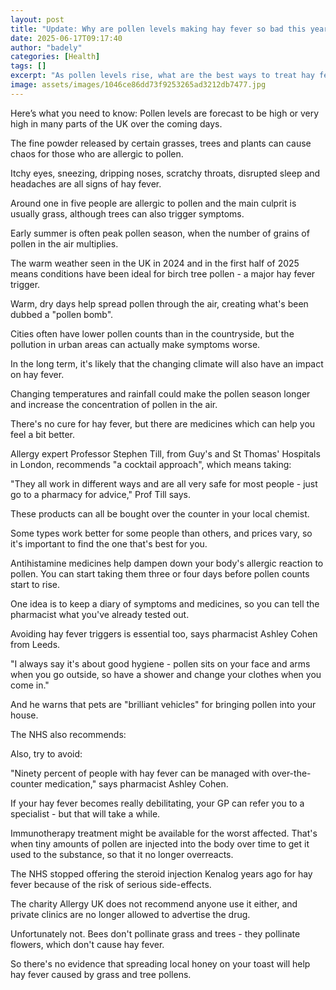 ```yaml
---
layout: post
title: "Update: Why are pollen levels making hay fever so bad this year?"
date: 2025-06-17T09:17:40
author: "badely"
categories: [Health]
tags: []
excerpt: "As pollen levels rise, what are the best ways to treat hay fever symptoms, and other useful advice."
image: assets/images/1046ce86dd73f9253265ad3212db7477.jpg
---
```


Here’s what you need to know: Pollen levels are forecast to be high or very high in many parts of the UK over the coming days.

The fine powder released by certain grasses, trees and plants can cause chaos for those who are allergic to pollen.

Itchy eyes, sneezing, dripping noses, scratchy throats, disrupted sleep and headaches are all signs of hay fever.

Around one in five people are allergic to pollen and the main culprit is usually grass, although trees can also trigger symptoms. 

Early summer is often peak pollen season, when the number of grains of pollen in the air multiplies.

The warm weather seen in the UK in 2024 and in the first half of 2025 means conditions have been ideal for birch tree pollen - a major hay fever trigger. 

Warm, dry days help spread pollen through the air, creating what's been dubbed a "pollen bomb".

Cities often have lower pollen counts than in the countryside, but the pollution in urban areas can actually make symptoms worse.

In the long term, it's likely that the changing climate will also have an impact on hay fever.

Changing temperatures and rainfall could make the pollen season longer and increase the concentration of pollen in the air.

There's no cure for hay fever, but there are medicines which can help you feel a bit better.

Allergy expert Professor Stephen Till, from Guy's and St Thomas' Hospitals in London, recommends "a cocktail approach", which means taking: 

"They all work in different ways and are all very safe for most people - just go to a pharmacy for advice," Prof Till says. 

These products can all be bought over the counter in your local chemist. 

Some types work better for some people than others, and prices vary, so it's important to find the one that's best for you.

Antihistamine medicines help dampen down your body's allergic reaction to pollen. You can start taking them three or four days before pollen counts start to rise.

One idea is to keep a diary of symptoms and medicines, so you can tell the pharmacist what you've already tested out.

Avoiding hay fever triggers is essential too, says pharmacist Ashley Cohen from Leeds.

"I always say it's about good hygiene - pollen sits on your face and arms when you go outside, so have a shower and change your clothes when you come in."

And he warns that pets are "brilliant vehicles" for bringing pollen into your house.

The NHS also recommends: 

Also, try to avoid:

"Ninety percent of people with hay fever can be managed with over-the-counter medication," says pharmacist Ashley Cohen.

If your hay fever becomes really debilitating, your GP can refer you to a specialist - but that will take a while.

Immunotherapy treatment might be available for the worst affected. That's when tiny amounts of pollen are injected into the body over time to get it used to the substance, so that it no longer overreacts.

The NHS stopped offering the steroid injection Kenalog years ago for hay fever because of the risk of serious side-effects. 

The charity Allergy UK does not recommend anyone use it either, and private clinics are no longer allowed to advertise the drug.

Unfortunately not. Bees don't pollinate grass and trees - they pollinate flowers, which don't cause hay fever.

So there's no evidence that spreading local honey on your toast will help hay fever caused by grass and tree pollens.

